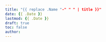 ```yaml
---
title: "{{ replace .Name "-" " " | title }}"
date: {{ .Date }}
lastmod: {{ .Date }}
draft: true
toc: false
author:
---
```

